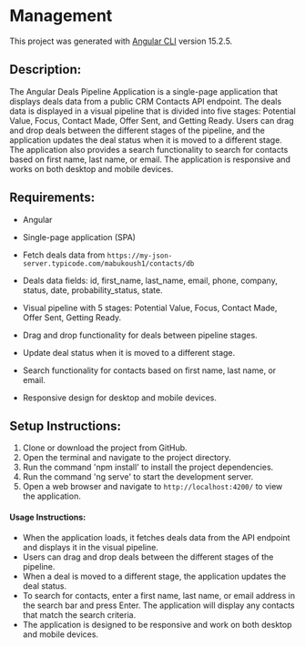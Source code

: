 # Management

This project was generated with [Angular CLI](https://github.com/angular/angular-cli) version 15.2.5.

## Description:
The Angular Deals Pipeline Application is a single-page application that displays deals data from a public CRM Contacts API endpoint. The deals data is displayed in a visual pipeline that is divided into five stages: Potential Value, Focus, Contact Made, Offer Sent, and Getting Ready. Users can drag and drop deals between the different stages of the pipeline, and the application updates the deal status when it is moved to a different stage. The application also provides a search functionality to search for contacts based on first name, last name, or email. The application is responsive and works on both desktop and mobile devices.

## Requirements:

- Angular
- Single-page application (SPA)
- Fetch deals data from `https://my-json-server.typicode.com/mabukoush1/contacts/db`

- Deals data fields: id, first_name, last_name, email, phone, company, status, date, probability_status, state.
- Visual pipeline with 5 stages: Potential Value, Focus, Contact Made, Offer Sent, Getting Ready.
- Drag and drop functionality for deals between pipeline stages.
- Update deal status when it is moved to a different stage.
- Search functionality for contacts based on first name, last name, or email.
- Responsive design for desktop and mobile devices.

## Setup Instructions:

1) Clone or download the project from GitHub.
2) Open the terminal and navigate to the project directory.
3) Run the command 'npm install' to install the project dependencies.
4) Run the command 'ng serve' to start the development server.
5) Open a web browser and navigate to `http://localhost:4200/` to view the application.

#### Usage Instructions:

- When the application loads, it fetches deals data from the API endpoint and displays it in the visual pipeline.
- Users can drag and drop deals between the different stages of the pipeline.
- When a deal is moved to a different stage, the application updates the deal status.
- To search for contacts, enter a first name, last name, or email address in the search bar and press Enter. The application will display any contacts that match the search criteria.
- The application is designed to be responsive and work on both desktop and mobile devices.